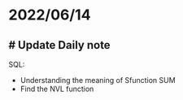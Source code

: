 # 2022/06/14

## # Update Daily note
SQL:
- Understanding the meaning of Sfunction SUM
- Find the NVL function